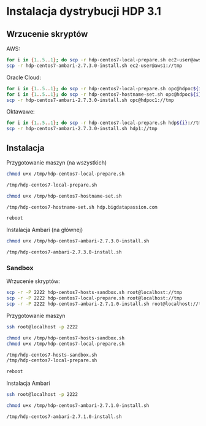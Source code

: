 
# Instalacja dystrybucji HDP 3.1




## Wrzucenie skryptów

AWS:
~~~bash
for i in {1..5..1}; do scp -r hdp-centos7-local-prepare.sh ec2-user@aws${i}://tmp; done
scp -r hdp-centos7-ambari-2.7.3.0-install.sh ec2-user@aws1://tmp
~~~

Oracle Cloud:
~~~bash
for i in {1..5..1}; do scp -r hdp-centos7-local-prepare.sh opc@hdpoc${i}://tmp; done
for i in {1..5..1}; do scp -r hdp-centos7-hostname-set.sh opc@hdpoc${i}://tmp; done
scp -r hdp-centos7-ambari-2.7.3.0-install.sh opc@hdpoc1://tmp
~~~

Oktawawe:
~~~bash
for i in {1..5..1}; do scp -r hdp-centos7-local-prepare.sh hdp${i}://tmp; done
scp -r hdp-centos7-ambari-2.7.3.0-install.sh hdp1://tmp
~~~




## Instalacja


Przygotowanie maszyn (na wszystkich)
~~~bash
chmod u+x /tmp/hdp-centos7-local-prepare.sh

/tmp/hdp-centos7-local-prepare.sh

chmod u+x /tmp/hdp-centos7-hostname-set.sh

/tmp/hdp-centos7-hostname-set.sh hdp.bigdatapassion.com

reboot
~~~

Instalacja Ambari (na głównej)
~~~bash
chmod u+x /tmp/hdp-centos7-ambari-2.7.3.0-install.sh

/tmp/hdp-centos7-ambari-2.7.3.0-install.sh
~~~









### Sandbox

Wrzucenie skryptów:
~~~bash
scp -r -P 2222 hdp-centos7-hosts-sandbox.sh root@localhost://tmp
scp -r -P 2222 hdp-centos7-local-prepare.sh root@localhost://tmp
scp -r -P 2222 hdp-centos7-ambari-2.7.1.0-install.sh root@localhost://tmp
~~~

Przygotowanie maszyn
~~~bash
ssh root@localhost -p 2222

chmod u+x /tmp/hdp-centos7-hosts-sandbox.sh
chmod u+x /tmp/hdp-centos7-local-prepare.sh

/tmp/hdp-centos7-hosts-sandbox.sh
/tmp/hdp-centos7-local-prepare.sh

reboot
~~~

Instalacja Ambari
~~~bash
ssh root@localhost -p 2222

chmod u+x /tmp/hdp-centos7-ambari-2.7.1.0-install.sh

/tmp/hdp-centos7-ambari-2.7.1.0-install.sh
~~~

